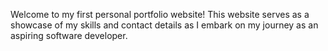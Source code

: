 Welcome to my first personal portfolio website! 
This website serves as a showcase of my skills and contact details as I embark on my journey as an aspiring software developer.
